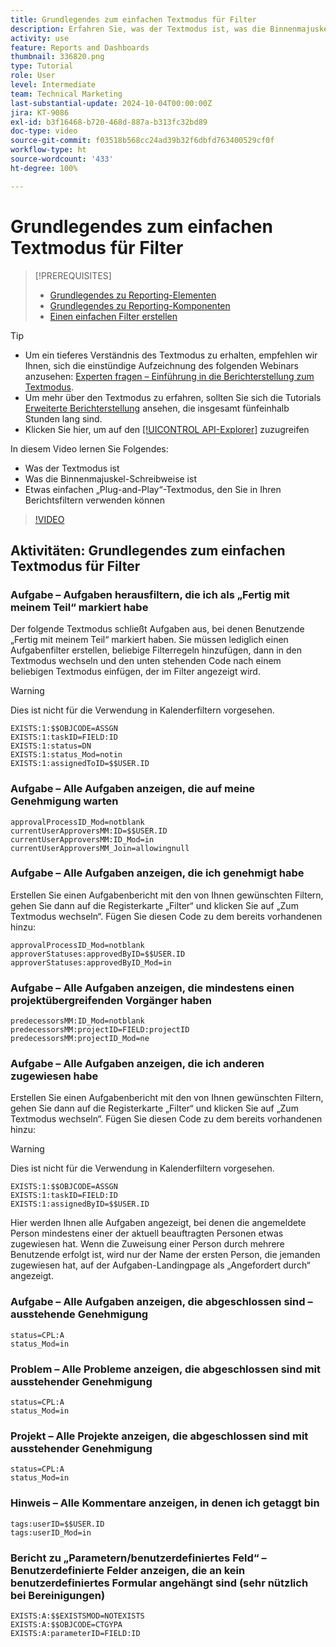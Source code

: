 ```yaml
---
title: Grundlegendes zum einfachen Textmodus für Filter
description: Erfahren Sie, was der Textmodus ist, was die Binnenmajuskel-Schreibweise ist und welchen einfachen „Plug-and-Play“-Textmodus Sie in Ihren Berichtsfiltern in Workfront verwenden können.
activity: use
feature: Reports and Dashboards
thumbnail: 336820.png
type: Tutorial
role: User
level: Intermediate
team: Technical Marketing
last-substantial-update: 2024-10-04T00:00:00Z
jira: KT-9086
exl-id: b3f16468-b720-468d-887a-b313fc32bd89
doc-type: video
source-git-commit: f03518b568cc24ad39b32f6dbfd763400529cf0f
workflow-type: ht
source-wordcount: '433'
ht-degree: 100%

---
```


# Grundlegendes zum einfachen Textmodus für Filter

>[!PREREQUISITES]
>
>* [Grundlegendes zu Reporting-Elementen](https://experienceleague.adobe.com/docs/workfront-learn/tutorials-workfront/reporting/basic-reporting/reporting-elements.html?lang=de)
>* [Grundlegendes zu Reporting-Komponenten](https://experienceleague.adobe.com/docs/workfront-learn/tutorials-workfront/reporting/basic-reporting/reporting-components.html?lang=de)
>* [Einen einfachen Filter erstellen](https://experienceleague.adobe.com/docs/workfront-learn/tutorials-workfront/reporting/intermediate-reporting/basic-text-mode-for-filters.html?lang=de)


>[!TIP]
>
>* Um ein tieferes Verständnis des Textmodus zu erhalten, empfehlen wir Ihnen, sich die einstündige Aufzeichnung des folgenden Webinars anzusehen: [Experten fragen – Einführung in die Berichterstellung zum Textmodus](https://experienceleague.adobe.com/docs/workfront-events/events/reporting-and-dashboards/introduction-to-text-mode-reporting.html?lang=de).
>* Um mehr über den Textmodus zu erfahren, sollten Sie sich die Tutorials [Erweiterte Berichterstellung](https://experienceleague.adobe.com/docs/workfront-learn/tutorials-workfront/reporting/advanced-reporting/welcome-to-advanced-reporting.html?lang=de) ansehen, die insgesamt fünfeinhalb Stunden lang sind.
>* Klicken Sie hier, um auf den [[!UICONTROL API-Explorer]](https://developer.adobe.com/workfront/api-explorer/) zuzugreifen


In diesem Video lernen Sie Folgendes:

* Was der Textmodus ist
* Was die Binnenmajuskel-Schreibweise ist
* Etwas einfachen „Plug-and-Play“-Textmodus, den Sie in Ihren Berichtsfiltern verwenden können

>[!VIDEO](https://video.tv.adobe.com/v/3418630/?quality=12&learn=on&captions=ger)

## Aktivitäten: Grundlegendes zum einfachen Textmodus für Filter


### Aufgabe – Aufgaben herausfiltern, die ich als „Fertig mit meinem Teil“ markiert habe

Der folgende Textmodus schließt Aufgaben aus, bei denen Benutzende „Fertig mit meinem Teil“ markiert haben. Sie müssen lediglich einen Aufgabenfilter erstellen, beliebige Filterregeln hinzufügen, dann in den Textmodus wechseln und den unten stehenden Code nach einem beliebigen Textmodus einfügen, der im Filter angezeigt wird.


>[!WARNING]
>
> Dies ist nicht für die Verwendung in Kalenderfiltern vorgesehen.

```
EXISTS:1:$$OBJCODE=ASSGN  
EXISTS:1:taskID=FIELD:ID  
EXISTS:1:status=DN  
EXISTS:1:status_Mod=notin  
EXISTS:1:assignedToID=$$USER.ID 
```

### Aufgabe – Alle Aufgaben anzeigen, die auf meine Genehmigung warten

```
approvalProcessID_Mod=notblank
currentUserApproversMM:ID=$$USER.ID
currentUserApproversMM:ID_Mod=in
currentUserApproversMM_Join=allowingnull
```

### Aufgabe – Alle Aufgaben anzeigen, die ich genehmigt habe

Erstellen Sie einen Aufgabenbericht mit den von Ihnen gewünschten Filtern, gehen Sie dann auf die Registerkarte „Filter“ und klicken Sie auf „Zum Textmodus wechseln“. Fügen Sie diesen Code zu dem bereits vorhandenen hinzu:

```
approvalProcessID_Mod=notblank
approverStatuses:approvedByID=$$USER.ID
approverStatuses:approvedByID_Mod=in
```

### Aufgabe – Alle Aufgaben anzeigen, die mindestens einen projektübergreifenden Vorgänger haben

```
predecessorsMM:ID_Mod=notblank
predecessorsMM:projectID=FIELD:projectID
predecessorsMM:projectID_Mod=ne
```

### Aufgabe – Alle Aufgaben anzeigen, die ich anderen zugewiesen habe

Erstellen Sie einen Aufgabenbericht mit den von Ihnen gewünschten Filtern, gehen Sie dann auf die Registerkarte „Filter“ und klicken Sie auf „Zum Textmodus wechseln“. Fügen Sie diesen Code zu dem bereits vorhandenen hinzu:

>[!WARNING]
> 
> Dies ist nicht für die Verwendung in Kalenderfiltern vorgesehen.

```
EXISTS:1:$$OBJCODE=ASSGN
EXISTS:1:taskID=FIELD:ID
EXISTS:1:assignedByID=$$USER.ID
```

Hier werden Ihnen alle Aufgaben angezeigt, bei denen die angemeldete Person mindestens einer der aktuell beauftragten Personen etwas zugewiesen hat. Wenn die Zuweisung einer Person durch mehrere Benutzende erfolgt ist, wird nur der Name der ersten Person, die jemanden zugewiesen hat, auf der Aufgaben-Landingpage als „Angefordert durch“ angezeigt.

### Aufgabe – Alle Aufgaben anzeigen, die abgeschlossen sind – ausstehende Genehmigung

```
status=CPL:A
status_Mod=in
```


### Problem – Alle Probleme anzeigen, die abgeschlossen sind mit ausstehender Genehmigung

```
status=CPL:A
status_Mod=in
```


### Projekt – Alle Projekte anzeigen, die abgeschlossen sind mit ausstehender Genehmigung

```
status=CPL:A
status_Mod=in
```


### Hinweis – Alle Kommentare anzeigen, in denen ich getaggt bin

```
tags:userID=$$USER.ID
tags:userID_Mod=in
```


### Bericht zu „Parametern/benutzerdefiniertes Feld“ – Benutzerdefinierte Felder anzeigen, die an kein benutzerdefiniertes Formular angehängt sind (sehr nützlich bei Bereinigungen)

```
EXISTS:A:$$EXISTSMOD=NOTEXISTS
EXISTS:A:$$OBJCODE=CTGYPA
EXISTS:A:parameterID=FIELD:ID
```
